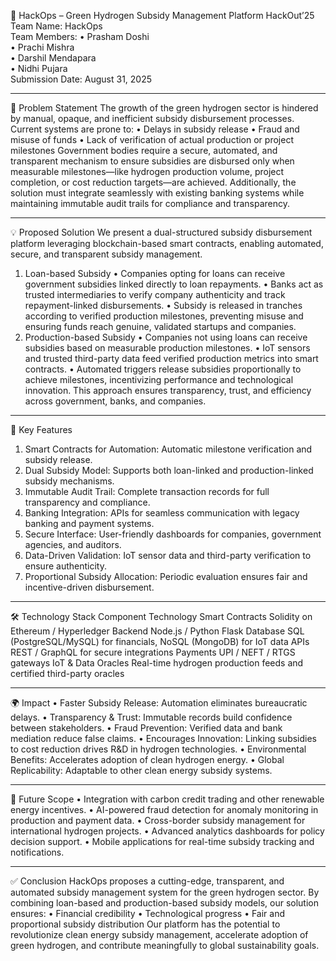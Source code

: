 🌱 HackOps – Green Hydrogen Subsidy Management Platform
HackOut’25 <br>
Team Name: HackOps<br>
Team Members:
•	Prasham Doshi<br>
•	Prachi Mishra<br>
•	Darshil Mendapara<br>
•	Nidhi Pujara<br>
Submission Date: August 31, 2025
________________________________________
🚀 Problem Statement
The growth of the green hydrogen sector is hindered by manual, opaque, and inefficient subsidy disbursement processes. Current systems are prone to:
•	Delays in subsidy release
•	Fraud and misuse of funds
•	Lack of verification of actual production or project milestones
Government bodies require a secure, automated, and transparent mechanism to ensure subsidies are disbursed only when measurable milestones—like hydrogen production volume, project completion, or cost reduction targets—are achieved.
Additionally, the solution must integrate seamlessly with existing banking systems while maintaining immutable audit trails for compliance and transparency.
________________________________________
💡 Proposed Solution
We present a dual-structured subsidy disbursement platform leveraging blockchain-based smart contracts, enabling automated, secure, and transparent subsidy management.
1. Loan-based Subsidy
•	Companies opting for loans can receive government subsidies linked directly to loan repayments.
•	Banks act as trusted intermediaries to verify company authenticity and track repayment-linked disbursements.
•	Subsidy is released in tranches according to verified production milestones, preventing misuse and ensuring funds reach genuine, validated startups and companies.
2. Production-based Subsidy
•	Companies not using loans can receive subsidies based on measurable production milestones.
•	IoT sensors and trusted third-party data feed verified production metrics into smart contracts.
•	Automated triggers release subsidies proportionally to achieve milestones, incentivizing performance and technological innovation.
This approach ensures transparency, trust, and efficiency across government, banks, and companies.
________________________________________
🌟 Key Features
1.	Smart Contracts for Automation: Automatic milestone verification and subsidy release.
2.	Dual Subsidy Model: Supports both loan-linked and production-linked subsidy mechanisms.
3.	Immutable Audit Trail: Complete transaction records for full transparency and compliance.
4.	Banking Integration: APIs for seamless communication with legacy banking and payment systems.
5.	Secure Interface: User-friendly dashboards for companies, government agencies, and auditors.
6.	Data-Driven Validation: IoT sensor data and third-party verification to ensure authenticity.
7.	Proportional Subsidy Allocation: Periodic evaluation ensures fair and incentive-driven disbursement.
________________________________________
🛠 Technology Stack
Component	Technology
Smart Contracts	Solidity on Ethereum / Hyperledger
Backend	Node.js / Python Flask
Database	SQL (PostgreSQL/MySQL) for financials, NoSQL (MongoDB) for IoT data
APIs	REST / GraphQL for secure integrations
Payments	UPI / NEFT / RTGS gateways
IoT & Data Oracles	Real-time hydrogen production feeds and certified third-party oracles
________________________________________
🌍 Impact
•	Faster Subsidy Release: Automation eliminates bureaucratic delays.
•	Transparency & Trust: Immutable records build confidence between stakeholders.
•	Fraud Prevention: Verified data and bank mediation reduce false claims.
•	Encourages Innovation: Linking subsidies to cost reduction drives R&D in hydrogen technologies.
•	Environmental Benefits: Accelerates adoption of clean hydrogen energy.
•	Global Replicability: Adaptable to other clean energy subsidy systems.
________________________________________
🔮 Future Scope
•	Integration with carbon credit trading and other renewable energy incentives.
•	AI-powered fraud detection for anomaly monitoring in production and payment data.
•	Cross-border subsidy management for international hydrogen projects.
•	Advanced analytics dashboards for policy decision support.
•	Mobile applications for real-time subsidy tracking and notifications.
________________________________________
✅ Conclusion
HackOps proposes a cutting-edge, transparent, and automated subsidy management system for the green hydrogen sector. By combining loan-based and production-based subsidy models, our solution ensures:
•	Financial credibility
•	Technological progress
•	Fair and proportional subsidy distribution
Our platform has the potential to revolutionize clean energy subsidy management, accelerate adoption of green hydrogen, and contribute meaningfully to global sustainability goals.

